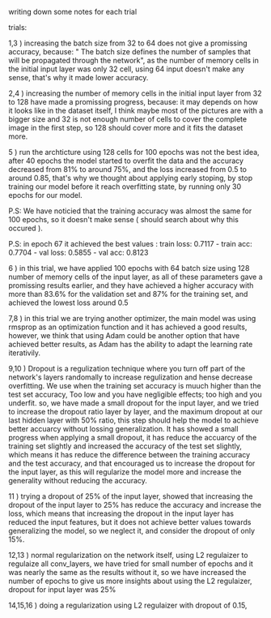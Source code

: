 writing down some notes for each trial

trials: 

1,3 ) increasing the batch size from 32 to 64 does not give a promissing accuracy, because:
 " The batch size defines the number of samples that will be propagated through the network", as the number of memory cells in the initial input layer was only 32 cell, using 64 input doesn't make any sense, that's why it made lower accuracy.

 2,4 ) increasing the number of memory cells in the initial input layer from 32 to 128 have made a promissing progress, because:
it may depends on how it looks like in the dataset itself, I think maybe most of the pictures are with a bigger size and 32 is not enough number of cells to cover the complete image in the first step, so 128 should cover more and it fits the dataset more.

5 ) run the archticture using 128 cells for 100 epochs was not the best idea, after 40 epochs the model started to overfit the data and the accuracy decreased from 81% to around 75%, and the loss increased from 0.5 to around 0.85, that's why we thought about applying early stoping, by stop training our model before it reach overfitting state, by running only 30 epochs for our model.

P.S: We have noticied that the training accuracy was almost the same for 100 epochs, so it doesn't make sense ( should search about why this occured ).

P.S: in epoch 67 it achieved the best values : train loss: 0.7117 - train acc: 0.7704 - val loss: 0.5855 - val acc: 0.8123

6 ) in this trial, we have applied 100 epochs with 64 batch size using 128 number of memory cells of the input layer, as all of these parameters gave a promissing results earlier, and they have achieved a higher accuracy with more than 83.6% for the validation set and 87% for the training set, and achieved the lowest loss around 0.5

7,8 ) in this trial we are trying another optimizer,  the main model was using rmsprop as an optimization function and it has achieved a good results, however, we think that using Adam could be another option that have achieved better results, as Adam has the ability to adapt the learning rate iterativily.

9,10 ) Dropout is a regulization technique where you turn off part of the network's layers randomally to increase regulization and hense decrease overfitting. We use when the training set accuracy is muuch higher than the test set accuracy, Too low and you have negligible effects; too high and you underfit.
so, we have made a small dropout for the input layer, and we tried to increase the dropout ratio layer by layer, and the maximum dropout at our last hidden layer with 50% ratio, this step should help the model to achieve better accuarcy without lossing generalization.
It has showed a small progress when applying a small dropout, it has reduce the accuarcy of the training set slightly and increased the accuracy of the test set slightly, which means it has reduce the difference between the training accuracy and the test accuracy, and that encouraged us to increase the dropout for the input layer, as this will regularize the model more and increase the generality without reducing the accuracy.

11 ) trying a dropout of 25% of the input layer, showed that increasing the dropout of the input layer to 25% has reduce the accuracy and increase the loss, which means that increasing the dropout in the input layer has reduced the input features, but it does not achieve better values towards generalizing the model, so we neglect it, and consider the dropout of only 15%.

12,13 ) normal regularization on the network itself, using L2 regulaizer to regulaize all conv_layers, we have tried for small number of epochs and it was nearly the same as the results without it, so we have increased the number of epochs to give us more insights about using the L2 regulaizer, dropout for input layer was 25%

14,15,16 ) doing a regularization using L2 regulaizer with dropout of 0.15, 

